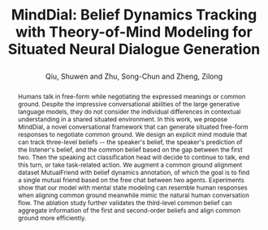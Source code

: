 ---
layout: pub
type: inproceedings
key: highie
title: >
    MindDial: Belief Dynamics Tracking with Theory-of-Mind Modeling for Situated Neural Dialogue Generation
author: Qiu, Shuwen and Zhu, Song-Chun and Zheng, Zilong
abbr: ICML'23
booktitle: Workshop on Theory-of-Mind at Fortieth International Conference on Machine Learning (ICML)
correspondence: Zheng, Zilong
year: 2023
selected: false
arxiv: 2306.15253
abstract: >
    Humans talk in free-form while negotiating the expressed meanings or common ground. Despite the impressive conversational abilities of the large generative language models, they do not consider the individual differences in contextual understanding in a shared situated environment. In this work, we propose MindDial, a novel conversational framework that can generate situated free-form responses to negotiate common ground. We design an explicit mind module that can track three-level beliefs -- the speaker's belief, the speaker's prediction of the listener's belief, and the common belief based on the gap between the first two. Then the speaking act classification head will decide to continue to talk, end this turn, or take task-related action. We augment a common ground alignment dataset MutualFriend with belief dynamics annotation, of which the goal is to find a single mutual friend based on the free chat between two agents. Experiments show that our model with mental state modeling can resemble human responses when aligning common ground meanwhile mimic the natural human conversation flow. The ablation study further validates the third-level common belief can aggregate information of the first and second-order beliefs and align common ground more efficiently.
bibtex: >
    @inproceedings{qiu2023minddial,
        title={MindDial: Belief Dynamics Tracking with Theory-of-Mind Modeling for Situated Neural Dialogue Generation},
        author={Qiu, Shuwen and Zhu, Song-Chun and Zheng, Zilong},
        booktitle={Workshop on Theory-of-Mind at ICML 2023},
        year={2023}
    }
---